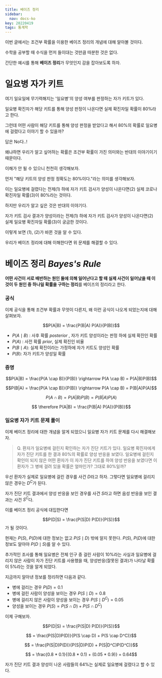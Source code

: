 ```yaml
---
title: 베이즈 정리
sidebar:
  nav: docs-ko
key: 20220419
tags: 통계학
---
```


이번 글에서는 조건부 확률을 이용한 베이즈 정리의 개념에 대해 알아볼 것이다.

수학을 공부할 때 수식을 먼저 들이대는 것만큼 따분한 것은 없다.

간단한 예시를 통해 <b>베이즈 정리</b>가 무엇인지 감을 잡아보도록 하자.

# 일요병 자가 키트
여기 일요일에 무기력해지는 '일요병'의 양성 여부를 판정하는 자가 키트가 있다. 

일요병 확진자가 해당 키트를 통해 양성 판정이 나온다면 실제 확진자일 확률이 80%라고 한다.

그런데 어떤 사람이 해당 키트를 통해 양성 판정을 받았다고 해서 80%의 확률로 일요병에 걸렸다고 이야기 할 수 있을까?

답은 No다..!

왜냐하면 우리가 알고 싶어하는 확률은 조건부 확률이 가진 의미와는 반대의 이야기이기 때문이다.

이해가 안 될 수 있으니 천천히 생각해보자.

먼저 "해당 키트의 양성 판정 정확도는 80%이다."라는 의미를 생각해보자.

이는 일요병에 걸렸다는 전제(1) 하에 자가 키트 검사가 양성이 나온다면(2) 실제 코로나 확진자일 확률(3)이 80%라는 것이다.

하지만 우리가 알고 싶은 것은 반대의 이야기다. 

자가 키트 검사 결과가 양성이라는 전제(1) 하에 자가 키트 검사가 양성이 나온다면(2) 실제 일요병 확진자일 확률(3)이 궁금한 것이다.

이렇게 보면 (1), (2)가 바뀐 것을 알 수 있다.

우리가 베이즈 정리에 대해 이해한다면 위 문제를 해결할 수 있다.

# 베이즈 정리 *Bayes's Rule*
<b>어떤 사건이 서로 배반하는 원인 둘에 의해 일어난다고 할 때 실제 사건이 일어났을 때 이것이 두 원인 중 하나일 확률을 구하는 정리</b>를 베이즈의 정리라고 한다.

### 공식

이제 공식을 통해 조건부 확률과 무엇이 다른지, 왜 이런 공식이 나오게 되었는지에 대해 살펴보자.

$$P(A|B) = \frac{P(B|A) P(A)}{P(B)}$$

- $P(A \mid B)$ : 사후 확률 *posterior* , 자가 키트 양성이라는 판정 하에 실제 확진인 확률
- $P(A)$ : 사전 확률 *prior*, 실제 확진인 비율
- $P(B \mid A)$: 실제 확진이라는 가정하에 자가 키트도 양성인 확률
- $P(B)$: 자가 키트가 양성일 확률


### 증명

$$P(A|B) = \frac{P(A \cap B)}{P(B)} \rightarrow P(A \cap B) = P(A|B)P(B)$$

$$P(B|A) = \frac{P(A \cap B)}{P(B)} \rightarrow P(A \cap B) = P(B|A)P(A)$$

$$P(A \cap B) = P(A|B)P(B) = P(B|A)P(A)$$

$$ \therefore P(A|B) = \frac{P(B|A) P(A)}{P(B)}$$

### 일요병 자가 키트 문제 풀이
이제 베이즈 정리에 대한 개념을 알게 되었으니 일요병 자가 키트 문제를 다시 해결해보자. 

> Q. 환자가 일요병에 걸린지 확인하는 자가 진단 키트가 있다. 일요병 확진자에게 자가 진단 키트를 한 결과 80%의 확률로 양성 반응을 보였다. 일요병에 걸린지 확인이 되지 않은 어떤 환자가 이 자가 진단 키트를 하여 양성 반응을 보였다면 이 환자가 그 병에 걸려 있을 확률은 얼마인가? 그대로 80%일까?

우선 환자가 실제로 일요병에 걸린 경우를 사건 $D$라고 하자. 그렇다면 일요병에 걸리지 않은 경우는 $D^C$가 된다. 

자가 진단 키트 결과에서 양성 반응을 보인 경우를 사건 $S$라고 하면 음성 반응을 보인 결과는 사건 $S^C$다.

이를 베이즈 정리 공식에 대입한다면 

$$P(D|S) = \frac{P(S|D) P(D)}{P(S)}$$
가 될 것이다. 

현재는 $P(S)$, $P(D)$에 대한 정보는 없고 $P(S \mid D)$ 밖에 알지 못한다. $P(S)$, $P(D)$에 대한 정보도 알아야 $P(D \mid S)$를 알 수 있다.

추가적인 조사를 통해 일요병은 전체 인구 중 걸린 사람이 10%라는 사실과 일요병에 걸리지 않은 사람이 자가 진단 키트를 사용했을 때, 양성반응(잘못된 결과)가 나타날 확률이 5%라는 것을 알게 되었다.

지금까지 알아낸 정보를 정리하면 다음과 같다.

- 병에 걸리는 경우 $P(D) =  0.1$
- 병에 걸린 사람이 양성을 보이는 경우 $P(S \mid D) = 0.8$
- 병에 걸리지 않은 사람이 양성을 보이는 경우 $P(S \mid D^C) = 0.05$
- 양성을 보이는 경우 $P(S) = P(S \cap D) + P(S \cap D^C)$

이제 구해보자.

$$P(D|S) = \frac{P(S|D) P(D)}{P(S)}$$

$$ = \frac{P(S|D)P(D)}{P(S \cap D) + P(S \cap D^C)}$$

$$ = \frac{P(S|D)P(D)}{P(S|D)P(D) + P(S|D^C)P(D^C)}$$

$$ = \frac{0.8 * 0.1}{(0.8 * 0.1) + (0.05 * 0.9)} = 0.64$$

자가 진단 키트 결과 양성이 나온 사람들의 64%는 실제로 일요병에 걸렸다고 할 수 있다. 
